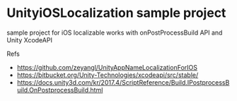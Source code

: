 # UnityiOSLocalization sample project

sample project for iOS localizable works with onPostProcessBuild API and Unity XcodeAPI



Refs
- https://github.com/zeyangl/UnityAppNameLocalizationForIOS         
- https://bitbucket.org/Unity-Technologies/xcodeapi/src/stable/
- https://docs.unity3d.com/kr/2017.4/ScriptReference/Build.IPostprocessBuild.OnPostprocessBuild.html



